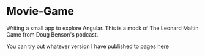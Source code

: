Movie-Game
==========

Writing a small app to explore Angular. This is a mock of The Leonard Maltin Game from Doug Benson's podcast.

You can try out whatever version I have published to pages [here](http://slatron.github.io/movie-game/app/)
